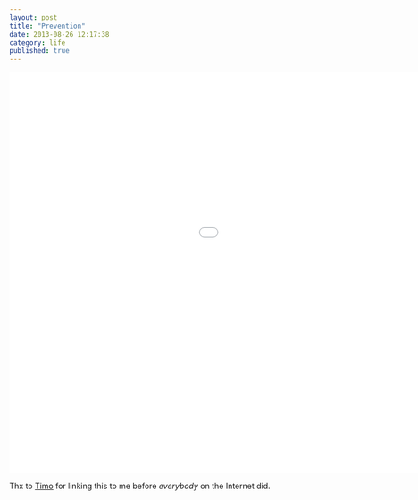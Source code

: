 ```yaml
---
layout: post
title: "Prevention"
date: 2013-08-26 12:17:38
category: life
published: true
---
```


<div class="videoWrapper-16-9"><iframe src="//player.vimeo.com/video/72718945?title=0&amp;byline=0&amp;portrait=0" width="1280" height="719" frameborder="0" webkitallowfullscreen mozallowfullscreen allowfullscreen></iframe></div>

Thx to [Timo](http://timoheuer.com) for linking this to me before *everybody* on the Internet did.